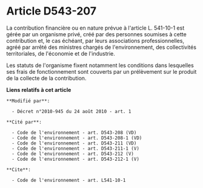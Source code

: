 # Article D543-207

La contribution financière ou en nature prévue à l'article L. 541-10-1 est gérée par un organisme privé, créé par des
personnes soumises à cette contribution et, le cas échéant, par leurs associations professionnelles, agréé par arrêté des
ministres chargés de l'environnement, des collectivités territoriales, de l'économie et de l'industrie. 

Les statuts de l'organisme fixent notamment les conditions dans lesquelles ses frais de fonctionnement sont couverts par un
prélèvement sur le produit de la collecte de la contribution.

**Liens relatifs à cet article**

	**Modifié par**:

	  - Décret n°2010-945 du 24 août 2010 - art. 1

	**Cité par**:

	  - Code de l'environnement - art. D543-208 (VD)
	  - Code de l'environnement - art. D543-208-1 (VD)
	  - Code de l'environnement - art. D543-211 (VD)
	  - Code de l'environnement - art. D543-211-1 (V)
	  - Code de l'environnement - art. D543-212 (V)
	  - Code de l'environnement - art. D543-212-1 (V)

	**Cite**:

	  - Code de l'environnement - art. L541-10-1
